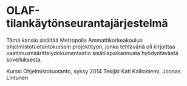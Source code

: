 OLAF-tilankäytönseurantajärjestelmä
===============================

Tämä kansio sisältää Metropolia Ammattikorkeakoulun ohjelmistotuotantokurssin projektityön, jonka tehtävänä oli kirjoittaa vaatimusmäärittelydokumentaatio  sisätilapaikannusta hyödyntävästä sovelluksesta. 


Kurssi Ohjelmistotuotanto, syksy 2014
Tekijät Kati Kallioniemi, Joonas Lintunen